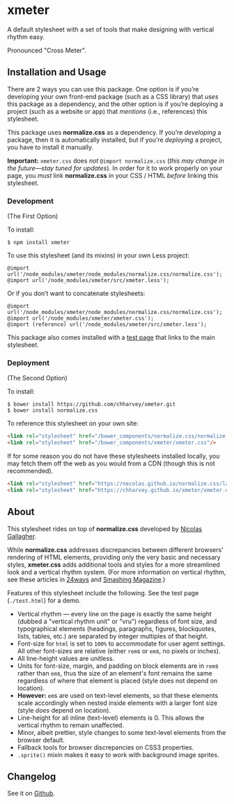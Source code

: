 # xmeter
A default stylesheet with a set of tools that make designing with vertical rhythm easy.

Pronounced "Cross Meter".

## Installation and Usage

There are 2 ways you can use this package. One option is if you’re
developing your own front-end package (such as a CSS library) that *uses* this
package as a dependency, and the other option is if you’re deploying
a project (such as a website or app) that *mentions* (i.e., references) this stylesheet.

This package uses **normalize.css** as a dependency.
If you’re *developing* a package, then it is automatically installed,
but if you’re *deploying* a project, you have to install it manually.

**Important:** `xmeter.css` does *not* `@import normalize.css`
(*this may change in the future—stay tuned for updates*).
In order for it to work properly on your page,
you *must* link **normalize.css** in your CSS / HTML *before* linking this stylesheet.

### Development

(The First Option)

To install:

    $ npm install xmeter

To use this stylesheet (and its mixins) in your own Less project:

```less
@import url('/node_modules/xmeter/node_modules/normalize.css/normalize.css');
@import url('/node_modules/xmeter/src/xmeter.less');
```

Or if you don’t want to concatenate stylesheets:

```less
@import url('/node_modules/xmeter/node_modules/normalize.css/normalize.css');
@import url('/node_modules/xmeter/xmeter.css');
@import (reference) url('/node_modules/xmeter/src/xmeter.less');
```

This package also comes installed with a [test page](./test.html)
that links to the main stylesheet.

### Deployment

(The Second Option)

To install:

    $ bower install https://github.com/chharvey/xmeter.git
    $ bower install normalize.css

To reference this stylesheet on your own site:

```html
<link rel="stylesheet" href="/bower_components/normalize.css/normalize.css"/>
<link rel="stylesheet" href="/bower_components/xmeter/xmeter.css"/>
```

If for some reason you do not have these stylesheets installed locally, you may
fetch them off the web as you would from a CDN (though this is not recommended).

```html
<link rel="stylesheet" href="https://necolas.github.io/normalize.css/latest/normalize.css"/>
<link rel="stylesheet" href="https://chharvey.github.io/xmeter/xmeter.css"/>
```

## About

This stylesheet rides on top of **normalize.css** developed by
[Nicolas Gallagher](http://necolas.github.io/normalize.css/).

While **normalize.css** addresses discrepancies between different browsers’
rendering of HTML elements, providing only the very basic and necessary styles,
**xmeter.css** adds additional tools and styles for a more streamlined look and a
vertical rhythm system. (For more information on vertical rhythm, see these articles in
[24ways](http://24ways.org/2006/compose-to-a-vertical-rhythm/) and
[Smashing Magazine](http://www.smashingmagazine.com/2011/03/14/technical-web-typography-guidelines-and-techniques/#tt-rhythm).)

Features of this stylesheet include the following. See the test page (`./test.html`)
for a demo.

- Vertical rhythm &mdash; every line on the page is exactly the same height
  (dubbed a "vertical rhythm unit" or "vru") regardless of font size, and
  typographical elements (headings, paragraphs, figures, blockquotes, lists,
  tables, etc.) are separated by integer multiples of that height.
- Font-size for `html` is set to `100%` to accommodate for user agent settings.
  All other font-sizes are relative (either `rem`s or `em`s, no pixels or inches).
- All line-height values are unitless.
- Units for font-size, margin, and padding on block elements are in `rem`s
  rather than `em`s, thus the size of an element's font remains the same
  regardless of where that element is placed (style does not depend on location).
- **However:** `em`s are used on text-level elements, so that these elements
  scale accordingly when nested inside elements with a larger font size
  (style *does* depend on location).
- Line-height for all inline (text-level) elements is 0. This allows the
  vertical rhythm to remain unaffected.
- Minor, albeit prettier, style changes to some text-level elements from the browser default.
- Fallback tools for browser discrepancies on CSS3 properties.
- `.sprite()` mixin makes it easy to work with background image sprites.

## Changelog

See it on [Github](https://github.com/chharvey/xmeter/releases).
